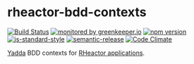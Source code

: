 # rheactor-bdd-contexts

[![Build Status](https://travis-ci.org/ResourcefulHumans/rheactor-bdd-contexts.svg?branch=master)](https://travis-ci.org/ResourcefulHumans/rheactor-bdd-contexts)
[![monitored by greenkeeper.io](https://img.shields.io/badge/greenkeeper.io-monitored-brightgreen.svg)](http://greenkeeper.io/) 
[![npm version](https://img.shields.io/npm/v/@resourcefulhumans/rheactor-bdd-contexts.svg)](https://www.npmjs.com/package/@resourcefulhumans/rheactor-bdd-contexts)
[![js-standard-style](https://img.shields.io/badge/code%20style-standard-brightgreen.svg)](http://standardjs.com/)
[![semantic-release](https://img.shields.io/badge/semver-semantic%20release-e10079.svg)](https://github.com/semantic-release/semantic-release)
[![Code Climate](https://codeclimate.com/github/ResourcefulHumans/rheactor-bdd-contexts/badges/gpa.svg)](https://codeclimate.com/github/ResourcefulHumans/rheactor-bdd-contexts)

[Yadda](https://github.com/acuminous/yadda) BDD contexts for [RHeactor applications](https://github.com/RHeactor).
